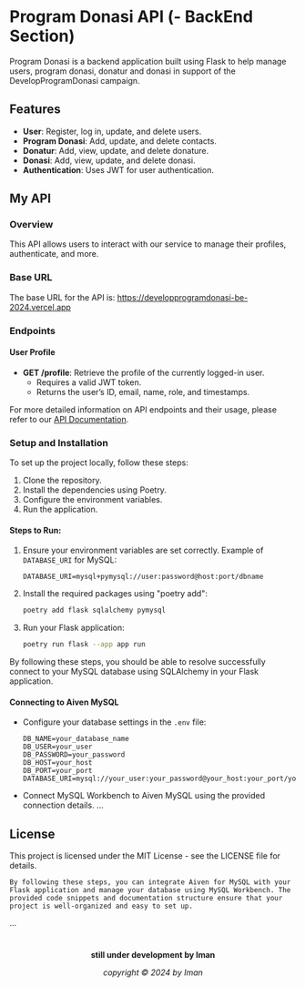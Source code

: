 # Program Donasi API (- BackEnd Section)

Program Donasi is a backend application built using Flask to help manage users, program donasi, donatur and donasi in support of the DevelopProgramDonasi campaign.

## Features

- **User**: Register, log in, update, and delete users.
- **Program Donasi**: Add, update, and delete contacts.
- **Donatur**: Add, view, update, and delete donature.
- **Donasi**: Add, view, update, and delete donasi.
- **Authentication**: Uses JWT for user authentication.


## My API

### Overview

This API allows users to interact with our service to manage their profiles, authenticate, and more.

### Base URL

The base URL for the API is: https://developprogramdonasi-be-2024.vercel.app


### Endpoints

#### User Profile

- **GET /profile**: Retrieve the profile of the currently logged-in user.
  - Requires a valid JWT token.
  - Returns the user’s ID, email, name, role, and timestamps.

For more detailed information on API endpoints and their usage, please refer to our [API Documentation](https://documenter.getpostman.com/view/32137902/2sA3QqgspG).

### Setup and Installation

To set up the project locally, follow these steps:

1. Clone the repository.
2. Install the dependencies using Poetry.
3. Configure the environment variables.
4. Run the application.

#### Steps to Run:

1. Ensure your environment variables are set correctly. Example of `DATABASE_URI` for MySQL:
   ```plaintext
   DATABASE_URI=mysql+pymysql://user:password@host:port/dbname
   ```

2. Install the required packages using "poetry add":
   ```bash
   poetry add flask sqlalchemy pymysql
   ```

3. Run your Flask application:
   ```bash
   poetry run flask --app app run
   ```

By following these steps, you should be able to resolve successfully connect to your MySQL database using SQLAlchemy in your Flask application.


#### Connecting to Aiven MySQL

- Configure your database settings in the `.env` file:
  ```plaintext
  DB_NAME=your_database_name
  DB_USER=your_user
  DB_PASSWORD=your_password
  DB_HOST=your_host
  DB_PORT=your_port
  DATABASE_URI=mysql://your_user:your_password@your_host:your_port/your_database_name

- Connect MySQL Workbench to Aiven MySQL using the provided connection details.
...

## License

This project is licensed under the MIT License - see the LICENSE file for details.  

    By following these steps, you can integrate Aiven for MySQL with your Flask application and manage your database using MySQL Workbench. The provided code snippets and documentation structure ensure that your project is well-organized and easy to set up.

... 
#

<p align="center"><b>still under development by Iman</b></p>
<p align="center"><i>copyright &copy; 2024 by Iman</i></p>